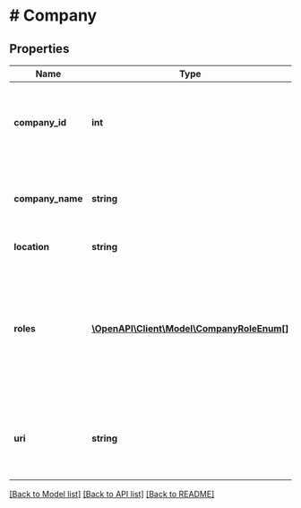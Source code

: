 # # Company

## Properties

Name | Type | Description | Notes
------------ | ------------- | ------------- | -------------
**company_id** | **int** | Enlighten-generated ID of the company to which the user belongs. | [optional]
**company_name** | **string** | Name of the company to which the user belongs. | [optional]
**location** | **string** | Company location. | [optional]
**roles** | [**\OpenAPI\Client\Model\CompanyRoleEnum[]**](CompanyRoleEnum.md) | What type of company this is in Enphase. For installer company roles will be [&#39;installer&#39;]. For other role roles will be empty. | [optional]
**uri** | **string** | URI to the show() method for the company. System-generated. | [optional]

[[Back to Model list]](../../README.md#models) [[Back to API list]](../../README.md#endpoints) [[Back to README]](../../README.md)
